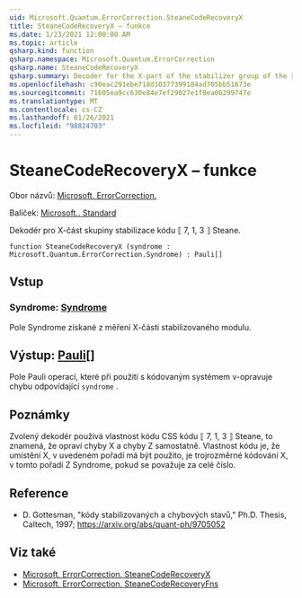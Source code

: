 ```yaml
---
uid: Microsoft.Quantum.ErrorCorrection.SteaneCodeRecoveryX
title: SteaneCodeRecoveryX – funkce
ms.date: 1/23/2021 12:00:00 AM
ms.topic: article
qsharp.kind: function
qsharp.namespace: Microsoft.Quantum.ErrorCorrection
qsharp.name: SteaneCodeRecoveryX
qsharp.summary: Decoder for the X-part of the stabilizer group of the ⟦7, 1, 3⟧ Steane quantum code.
ms.openlocfilehash: c90eac291ebe718d10377399184ad705bb51673e
ms.sourcegitcommit: 71605ea9cc630e84e7ef29027e1f0ea06299747e
ms.translationtype: MT
ms.contentlocale: cs-CZ
ms.lasthandoff: 01/26/2021
ms.locfileid: "98824703"
---
```

# <a name="steanecoderecoveryx-function"></a>SteaneCodeRecoveryX – funkce

Obor názvů: [Microsoft. ErrorCorrection.](xref:Microsoft.Quantum.ErrorCorrection)

Balíček: [Microsoft.. Standard](https://nuget.org/packages/Microsoft.Quantum.Standard)


Dekodér pro X-část skupiny stabilizace kódu ⟦ 7, 1, 3 ⟧ Steane.

```qsharp
function SteaneCodeRecoveryX (syndrome : Microsoft.Quantum.ErrorCorrection.Syndrome) : Pauli[]
```


## <a name="input"></a>Vstup

### <a name="syndrome--syndrome"></a>Syndrome: [Syndrome](xref:Microsoft.Quantum.ErrorCorrection.Syndrome)

Pole Syndrome získané z měření X-části stabilizovaného modulu.



## <a name="output--pauli"></a>Výstup: [Pauli](xref:microsoft.quantum.lang-ref.pauli)[]

Pole Pauli operací, které při použití s kódovaným systémem v-opravuje chybu odpovídající `syndrome` .

## <a name="remarks"></a>Poznámky

Zvolený dekodér používá vlastnost kódu CSS kódu ⟦ 7, 1, 3 ⟧ Steane, to znamená, že opraví chyby X a chyby Z samostatně. Vlastnost kódu je, že umístění X, v uvedeném pořadí má být použito, je trojrozměrné kódování X, v tomto pořadí Z Syndrome, pokud se považuje za celé číslo.

## <a name="references"></a>Reference

- D. Gottesman, "kódy stabilizovaných a chybových stavů," Ph.D. Thesis, Caltech, 1997; https://arxiv.org/abs/quant-ph/9705052

## <a name="see-also"></a>Viz také

- [Microsoft. ErrorCorrection. SteaneCodeRecoveryX](xref:Microsoft.Quantum.ErrorCorrection.SteaneCodeRecoveryX)
- [Microsoft. ErrorCorrection. SteaneCodeRecoveryFns](xref:Microsoft.Quantum.ErrorCorrection.SteaneCodeRecoveryFns)